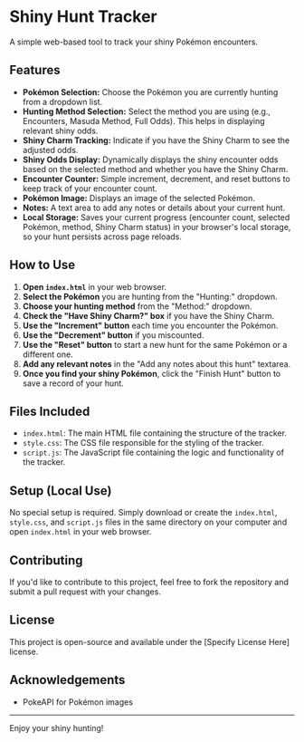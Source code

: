 # Shiny Hunt Tracker

A simple web-based tool to track your shiny Pokémon encounters.

## Features

* **Pokémon Selection:** Choose the Pokémon you are currently hunting from a dropdown list.
* **Hunting Method Selection:** Select the method you are using (e.g., Encounters, Masuda Method, Full Odds). This helps in displaying relevant shiny odds.
* **Shiny Charm Tracking:** Indicate if you have the Shiny Charm to see the adjusted odds.
* **Shiny Odds Display:** Dynamically displays the shiny encounter odds based on the selected method and whether you have the Shiny Charm.
* **Encounter Counter:** Simple increment, decrement, and reset buttons to keep track of your encounter count.
* **Pokémon Image:** Displays an image of the selected Pokémon.
* **Notes:** A text area to add any notes or details about your current hunt.
* **Local Storage:** Saves your current progress (encounter count, selected Pokémon, method, Shiny Charm status) in your browser's local storage, so your hunt persists across page reloads.

## How to Use

1.  **Open `index.html`** in your web browser.
2.  **Select the Pokémon** you are hunting from the "Hunting:" dropdown.
3.  **Choose your hunting method** from the "Method:" dropdown.
4.  **Check the "Have Shiny Charm?" box** if you have the Shiny Charm.
5.  **Use the "Increment" button** each time you encounter the Pokémon.
6.  **Use the "Decrement" button** if you miscounted.
7.  **Use the "Reset" button** to start a new hunt for the same Pokémon or a different one.
8.  **Add any relevant notes** in the "Add any notes about this hunt" textarea.
9.  **Once you find your shiny Pokémon**, click the "Finish Hunt" button to save a record of your hunt.

## Files Included

* `index.html`: The main HTML file containing the structure of the tracker.
* `style.css`: The CSS file responsible for the styling of the tracker.
* `script.js`: The JavaScript file containing the logic and functionality of the tracker.

## Setup (Local Use)

No special setup is required. Simply download or create the `index.html`, `style.css`, and `script.js` files in the same directory on your computer and open `index.html` in your web browser.

## Contributing

If you'd like to contribute to this project, feel free to fork the repository and submit a pull request with your changes.

## License

This project is open-source and available under the [Specify License Here] license.

## Acknowledgements

* PokeAPI for Pokémon images

---

Enjoy your shiny hunting!
